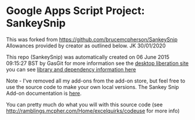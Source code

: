 # Google Apps Script Project: SankeySnip
This was forked from https://github.com/brucemcpherson/SankeySnip
Allowances provided by creator as outlined below. JK 30/01/2020

This repo (SankeySnip) was automatically created on 06 June 2015 09:15:27 BST by GasGit
for more information see the [desktop liberation site](http://ramblings.mcpher.com/Home/excelquirks/drivesdk/gettinggithubready "desktop liberation")
you can see [library and dependency information here](dependencies.md)

Note - I've removed all my add-ons from the add-on store, but feel free to use the source code to make your own local versions.
The Sankey Snip Add-on documentation is [here](http://ramblings.mcpher.com/Home/excelquirks/addons/sankeyaddon "desktop liberation").

You can pretty much do what you will with this source code (see http://ramblings.mcpher.com/Home/excelquirks/codeuse for more info)



